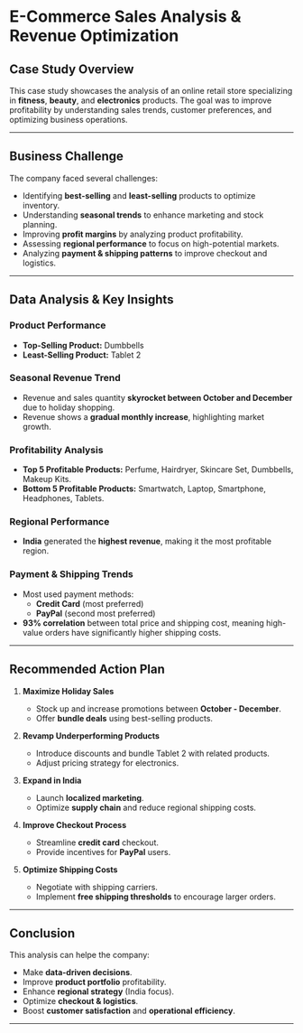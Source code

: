 # E-Commerce Sales Analysis & Revenue Optimization

## Case Study Overview
This case study showcases the analysis of an online retail store specializing in **fitness**, **beauty**, and **electronics** products. The goal was to improve profitability by understanding sales trends, customer preferences, and optimizing business operations.

---

##  Business Challenge

The company faced several challenges:
- Identifying **best-selling** and **least-selling** products to optimize inventory.
- Understanding **seasonal trends** to enhance marketing and stock planning.
- Improving **profit margins** by analyzing product profitability.
- Assessing **regional performance** to focus on high-potential markets.
- Analyzing **payment & shipping patterns** to improve checkout and logistics.

---

## Data Analysis & Key Insights

### Product Performance
- **Top-Selling Product:** Dumbbells
- **Least-Selling Product:** Tablet 2

### Seasonal Revenue Trend
- Revenue and sales quantity **skyrocket between October and December** due to holiday shopping.
- Revenue shows a **gradual monthly increase**, highlighting market growth.

###  Profitability Analysis
- **Top 5 Profitable Products:** Perfume, Hairdryer, Skincare Set, Dumbbells, Makeup Kits.
- **Bottom 5 Profitable Products:** Smartwatch, Laptop, Smartphone, Headphones, Tablets.

###  Regional Performance
- **India** generated the **highest revenue**, making it the most profitable region.

###  Payment & Shipping Trends
- Most used payment methods:
   - **Credit Card** (most preferred)
   - **PayPal** (second most preferred)
- **93% correlation** between total price and shipping cost, meaning high-value orders have significantly higher shipping costs.

---

##  Recommended Action Plan

1. **Maximize Holiday Sales**
   - Stock up and increase promotions between **October - December**.
   - Offer **bundle deals** using best-selling products.

2. **Revamp Underperforming Products**
   - Introduce discounts and bundle Tablet 2 with related products.
   - Adjust pricing strategy for electronics.

3. **Expand in India**
   - Launch **localized marketing**.
   - Optimize **supply chain** and reduce regional shipping costs.

4. **Improve Checkout Process**
   - Streamline **credit card** checkout.
   - Provide incentives for **PayPal** users.

5. **Optimize Shipping Costs**
   - Negotiate with shipping carriers.
   - Implement **free shipping thresholds** to encourage larger orders.

---

##  Conclusion

This analysis  can helpe the company:
- Make **data-driven decisions**.
- Improve **product portfolio** profitability.
- Enhance **regional strategy** (India focus).
- Optimize **checkout & logistics**.
- Boost **customer satisfaction** and **operational efficiency**.

---
